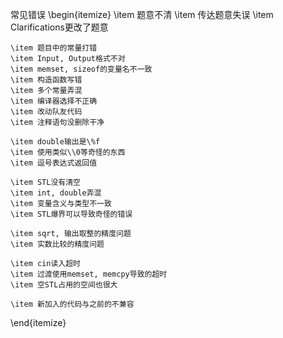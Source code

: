 常见错误 \begin{itemize}
	\item 题意不清
	\item 传达题意失误
	\item Clarifications更改了题意

	\item 题目中的常量打错
	\item Input, Output格式不对
	\item memset, sizeof的变量名不一致
	\item 构造函数写错
	\item 多个常量弄混
	\item 编译器选择不正确
	\item 改动队友代码
	\item 注释语句没删除干净

	\item double输出是\%f
	\item 使用类似\\0等奇怪的东西
	\item 逗号表达式返回值

	\item STL没有清空
	\item int, double弄混
	\item 变量含义与类型不一致
	\item STL爆界可以导致奇怪的错误

	\item sqrt, 输出取整的精度问题
	\item 实数比较的精度问题

	\item cin读入超时
	\item 过渡使用memset, memcpy导致的超时
	\item 空STL占用的空间也很大

	\item 新加入的代码与之前的不兼容
\end{itemize}

